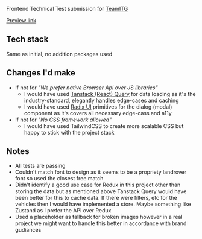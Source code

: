 Frontend Technical Test submission for [TeamITG](https://teamitg.com/)

[Preview link](https://itg-fe-test.vercel.app/)

## Tech stack
Same as initial, no addition packages used

## Changes I'd make
- If not for _"We prefer native Browser Api over JS libraries"_ 
    - I would have used [Tanstack (React) Query](https://tanstack.com/query) for data loading as it's the industry-standard, elegantly handles edge-cases and caching
    - I would have used [Radix UI](https://www.radix-ui.com/primitives/docs/components/dialog) primitives for the dialog (modal) component as it's covers all necessary edge-cass and a11y
- If not for _"No CSS framework allowed"_
    - I would have used TailwindCSS to create more scalable CSS but happy to stick with the project stack

## Notes
- All tests are passing
- Couldn't match font to design as it seems to be a propriety landrover font so used the closest free match
- Didn't identify a good use case for Redux in this project other than storing the data but as mentioned above Tanstack Query would have been better for this to cache data. If there were filters, etc for the vehicles then I would have implemented a store. Maybe something like Zustand as I prefer the API over Redux
- Used a placeholder as fallback for broken images however in a real project we might want to handle this better in accordance with brand gudiances
